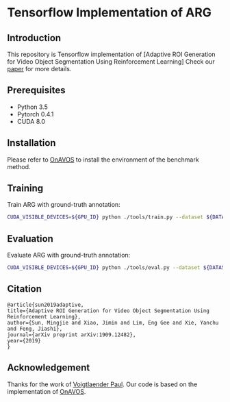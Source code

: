 # Tensorflow Implementation of ARG

## Introduction

This repository is Tensorflow implementation of [Adaptive ROI Generation for Video Object Segmentation Using Reinforcement Learning]
Check our [paper](https://arxiv.org/pdf/1909.12482.pdf) for more details.

## Prerequisites

* Python 3.5
* Pytorch 0.4.1
* CUDA 8.0

## Installation

Please refer to [OnAVOS](https://github.com/Stocastico/OnAVOS) to install the environment of the benchmark method.

## Training

Train ARG with ground-truth annotation:

```bash
CUDA_VISIBLE_DEVICES=${GPU_ID} python ./tools/train.py --dataset ${DATASET} --splitBy ${SPLITBY} --exp_id ${EXP_ID}
```

## Evaluation

Evaluate ARG with ground-truth annotation:

```bash
CUDA_VISIBLE_DEVICES=${GPU_ID} python ./tools/eval.py --dataset ${DATASET} --splitBy ${SPLITBY} --split ${SPLIT} --id ${EXP_ID}
```


## Citation

    @article{sun2019adaptive,
    title={Adaptive ROI Generation for Video Object Segmentation Using Reinforcement Learning},
    author={Sun, Mingjie and Xiao, Jimin and Lim, Eng Gee and Xie, Yanchu and Feng, Jiashi},
    journal={arXiv preprint arXiv:1909.12482},
    year={2019}
    }


## Acknowledgement

Thanks for the work of [Voigtlaender Paul](https://www.vision.rwth-aachen.de/person/197/). Our code is based on the implementation of [OnAVOS](https://github.com/Stocastico/OnAVOS).
